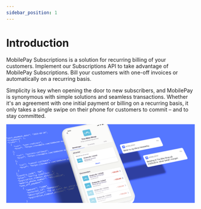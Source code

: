 ```yaml
---
sidebar_position: 1
---
```


# Introduction

MobilePay Subscriptions is a solution for recurring billing of your customers. Implement our Subscriptions API to take advantage of MobilePay Subscriptions. Bill your customers with one-off  invoices or automatically on a recurring basis.

Simplicity is key when opening the door to new subscribers, and MobilePay is synonymous with simple solutions and seamless transactions. Whether it's an agreement with one initial payment or billing on a recurring basis, it only takes a single swipe on their phone for customers to commit – and to stay committed.

![Subscriptions hero](/img/Hero_Subs.png)
